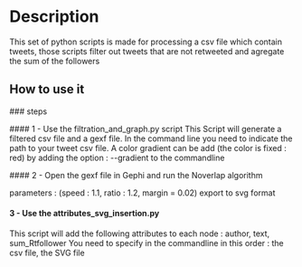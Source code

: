# Description

This set of python scripts is made for processing a csv file which contain tweets, those scripts filter out tweets that are not retweeted and agregate the sum of the followers 

## How to use it

### steps

#### 1 - Use the filtration_and_graph.py script
 This Script will generate a filtered csv file and a gexf file. In the command line you need to indicate the path to your tweet csv file. A color gradient can be add (the color is fixed : red)
 by adding the option : --gradient  to the commandline

#### 2 - Open the gexf file in Gephi and run the Noverlap algorithm 

parameters : (speed : 1.1, ratio : 1.2, margin = 0.02) 
export to svg format

#### 3 - Use the attributes_svg_insertion.py

This script will add the following attributes to each node : author, text, sum_Rtfollower
You need to specify in the commandline in this order : the csv file, the SVG file



